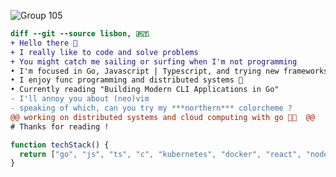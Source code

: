 ![Group 105](https://github.com/fcancelinha/fcancelinha/assets/48698009/fc3ffa08-159e-4df4-bf3f-6b0c871c518f)

```diff 
diff --git --source lisbon, 🇵🇹 
+ Hello there 👋
+ I really like to code and solve problems 
+ You might catch me sailing or surfing when I'm not programming
• I'm focused in Go, Javascript | Typescript, and trying new frameworks 🌴
• I enjoy func programming and distributed systems 🌊
• Currently reading "Building Modern CLI Applications in Go"
- I'll annoy you about (neo)vim
- speaking of which, can you try my ***northern*** colorcheme ?
@@ working on distributed systems and cloud computing with go 👨‍💻  @@
# Thanks for reading !
```

```js
function techStack() {
  return ["go", "js", "ts", "c", "kubernetes", "docker", "react", "nodejs", "bun"];
}
```

